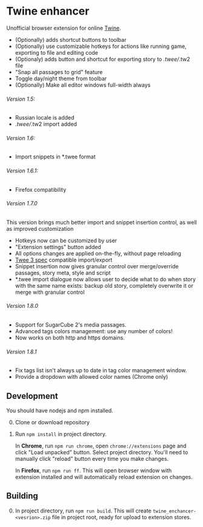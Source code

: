 # Twine enhancer

Unofficial browser extension for online [Twine](https://twinery.org/2/).

* (Optionally) adds shortcut buttons to toolbar
* (Optionally) use customizable hotkeys for actions like running game, exporting to file and editing code
* (Optionaly) adds button and shortcut for exporting story to *.twee/*.tw2 file
* "Snap all passages to grid" feature
* Toggle day/night theme from toolbar
* (Optionally) Make all editor windows full-width always

###### Version 1.5:

* Russian locale is added
* *.twee/*.tw2 import added

###### Version 1.6:

* Import snippets in *.twee format

###### Version 1.6.1:

* Firefox compatibility

###### Version 1.7.0

This version brings much better import and snippet insertion control, as well as improved customization

* Hotkeys now can be customized by user
* "Extension settings" button added
* All options changes are applied on-the-fly, without page reloading
* [Twee 3 spec](https://github.com/iftechfoundation/twine-specs/blob/master/twee-3-specification.md) compatible import/export
* Snippet insertion now gives granular control over merge/override passages, story meta, style and script
* *.twee import dialogue now allows user to decide what to do when story with the same name exists: backup old story, completely overwrite it or merge with granular control

###### Version 1.8.0

* Support for SugarCube 2's media passages.
* Advanced tags colors management: use any number of colors!
* Now works on both http and https domains.

###### Version 1.8.1
* Fix tags list isn't always up to date in tag color management window.
* Provide a dropdown with allowed color names (Chrome only)

## Development

You should have nodejs and npm installed.

0. Clone or download repository
0. Run `npm install` in project directory.

    In **Chrome**, run `npm run chrome`, open `chrome://extensions` page and click "Load unpacked" button. Select project directory. You'll need to manually click "reload" button every time you make changes.

    In **Firefox**, run `npm run ff`. This will open browser window with extension installed and will automatically reload extension on changes.


## Building

0. In project directory, run `npm run build`. This will create `twine_enchancer-<vesrion>.zip` file in project root, ready for upload to extension stores.
